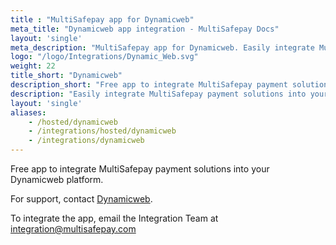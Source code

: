 ```yaml
---
title : "MultiSafepay app for Dynamicweb"
meta_title: "Dynamicweb app integration - MultiSafepay Docs"
layout: 'single'
meta_description: "MultiSafepay app for Dynamicweb. Easily integrate MultiSafepay payment solutions into your Dynamicweb platform with the free app"
logo: "/logo/Integrations/Dynamic_Web.svg"
weight: 22
title_short: "Dynamicweb"
description_short: "Free app to integrate MultiSafepay payment solutions into your Dynamicweb platform"
description: "Easily integrate MultiSafepay payment solutions into your Dynamicweb platform with the free app."
layout: 'single'
aliases: 
    - /hosted/dynamicweb
    - /integrations/hosted/dynamicweb
    - /integrations/dynamicweb
---
```

Free app to integrate MultiSafepay payment solutions into your Dynamicweb platform. 

For support, contact [Dynamicweb](https://www.dynamicweb.com/about/contact-us). 

To integrate the app, email the Integration Team at <integration@multisafepay.com>